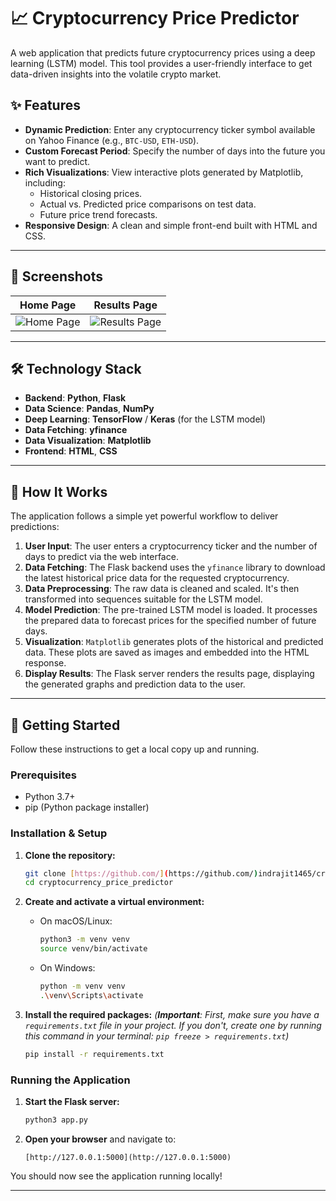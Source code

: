 # 📈 Cryptocurrency Price Predictor

A web application that predicts future cryptocurrency prices using a deep learning (LSTM) model. This tool provides a user-friendly interface to get data-driven insights into the volatile crypto market.

## ✨ Features

- **Dynamic Prediction**: Enter any cryptocurrency ticker symbol available on Yahoo Finance (e.g., `BTC-USD`, `ETH-USD`).
- **Custom Forecast Period**: Specify the number of days into the future you want to predict.
- **Rich Visualizations**: View interactive plots generated by Matplotlib, including:
  - Historical closing prices.
  - Actual vs. Predicted price comparisons on test data.
  - Future price trend forecasts.
- **Responsive Design**: A clean and simple front-end built with HTML and CSS.

---

## 📸 Screenshots



| Home Page                                       | Results Page                                     |
| ----------------------------------------------- | ------------------------------------------------ |
| ![Home Page](<img width="941" height="757" alt="Image" src="https://github.com/user-attachments/assets/929ca37e-b68b-4489-938e-d9488fdc1f0e" />) | ![Results Page](<img width="958" height="500" alt="Image" src="https://github.com/user-attachments/assets/da55639a-5890-44bf-b18a-0c4fd822e257" />) |

---

## 🛠️ Technology Stack

- **Backend**: **Python**, **Flask**
- **Data Science**: **Pandas**, **NumPy**
- **Deep Learning**: **TensorFlow** / **Keras** (for the LSTM model)
- **Data Fetching**: **yfinance**
- **Data Visualization**: **Matplotlib**
- **Frontend**: **HTML**, **CSS**

---

## 🧠 How It Works

The application follows a simple yet powerful workflow to deliver predictions:

1.  **User Input**: The user enters a cryptocurrency ticker and the number of days to predict via the web interface.
2.  **Data Fetching**: The Flask backend uses the `yfinance` library to download the latest historical price data for the requested cryptocurrency.
3.  **Data Preprocessing**: The raw data is cleaned and scaled. It's then transformed into sequences suitable for the LSTM model.
4.  **Model Prediction**: The pre-trained LSTM model is loaded. It processes the prepared data to forecast prices for the specified number of future days.
5.  **Visualization**: `Matplotlib` generates plots of the historical and predicted data. These plots are saved as images and embedded into the HTML response.
6.  **Display Results**: The Flask server renders the results page, displaying the generated graphs and prediction data to the user.

---

## 🚀 Getting Started

Follow these instructions to get a local copy up and running.

### Prerequisites

- Python 3.7+
- pip (Python package installer)

### Installation & Setup

1.  **Clone the repository:**
    ```sh
    git clone [https://github.com/](https://github.com/)indrajit1465/cryptocurrency_price_predictor.git
    cd cryptocurrency_price_predictor
    ```

2.  **Create and activate a virtual environment:**
    - On macOS/Linux:
      ```sh
      python3 -m venv venv
      source venv/bin/activate
      ```
    - On Windows:
      ```sh
      python -m venv venv
      .\venv\Scripts\activate
      ```

3.  **Install the required packages:**
    *(**Important**: First, make sure you have a `requirements.txt` file in your project. If you don't, create one by running this command in your terminal: `pip freeze > requirements.txt`)*
    ```sh
    pip install -r requirements.txt
    ```

### Running the Application

1.  **Start the Flask server:**
    ```sh
    python3 app.py
    ```

2.  **Open your browser** and navigate to:
    ```
    [http://127.0.0.1:5000](http://127.0.0.1:5000)
    ```

You should now see the application running locally!

---

